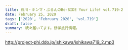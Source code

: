```yaml
---
title: 石川・ホンマ・ぶるんのBe-SIDE Your Life! vol.719-2
date: February 25, 2020
tags: ['2020', 'February 2020', 'vol.719']
draft: false
summary: 続々届いてます。修学旅行情報。
---
```


http://project-phi.ddo.jp/ishikawa/ishikawa719_2.mp3